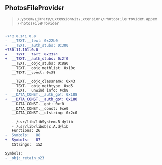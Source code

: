 ## PhotosFileProvider

> `/System/Library/ExtensionKit/Extensions/PhotosFileProvider.appex/PhotosFileProvider`

```diff

-742.0.141.0.0
-  __TEXT.__text: 0x22b0
-  __TEXT.__auth_stubs: 0x300
+750.11.101.0.0
+  __TEXT.__text: 0x22a4
+  __TEXT.__auth_stubs: 0x2f0
   __TEXT.__objc_stubs: 0x8a0
   __TEXT.__objc_methlist: 0x10c
   __TEXT.__const: 0x38

   __TEXT.__objc_classname: 0x43
   __TEXT.__objc_methtype: 0xd5
   __TEXT.__unwind_info: 0xb8
-  __DATA_CONST.__auth_got: 0x188
+  __DATA_CONST.__auth_got: 0x180
   __DATA_CONST.__got: 0xf0
   __DATA_CONST.__const: 0xe0
   __DATA_CONST.__cfstring: 0x2c0

   - /usr/lib/libSystem.B.dylib
   - /usr/lib/libobjc.A.dylib
   Functions: 26
-  Symbols:   88
+  Symbols:   87
   CStrings:  152
 
Symbols:
- _objc_retain_x23

```
